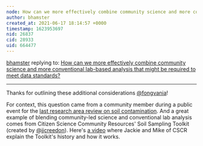 ```yaml
---
node: How can we more effectively combine community science and more conventional lab-based analysis that might be required to meet data standards?
author: bhamster
created_at: 2021-06-17 18:14:57 +0000
timestamp: 1623953697
nid: 26837
cid: 28933
uid: 664477
---
```




[bhamster](../profile/bhamster) replying to: [How can we more effectively combine community science and more conventional lab-based analysis that might be required to meet data standards?](../notes/fongvania/06-17-2021/how-can-we-more-effectively-combine-community-science-and-more-conventional-lab-based-analysis-that-might-be-required-to-meet-data-standards)

----
Thanks for outlining these additional considerations [@fongvania](/profile/fongvania)!

For context, this question came from a community member during a public event for the [last research area review on soil contamination](https://publiclab.org/notes/bhamster/04-07-2021/wrapping-up-a-research-area-review-on-soil-contamination#Some+questions+and+challenges+that+came+up+on+the+call:). And a great example of blending community-led science and conventional lab analysis comes from Citizen Science Community Resources' Soil Sampling Toolkit (created by [@jjcreedon](/profile/jjcreedon)). Here's [a video](https://publiclab.org/notes/bhamster/04-07-2021/soil-sampling-toolkit-by-citizen-science-community-resources-history-and-how-to-video) where Jackie and Mike of CSCR explain the Toolkit's history and how it works.  
